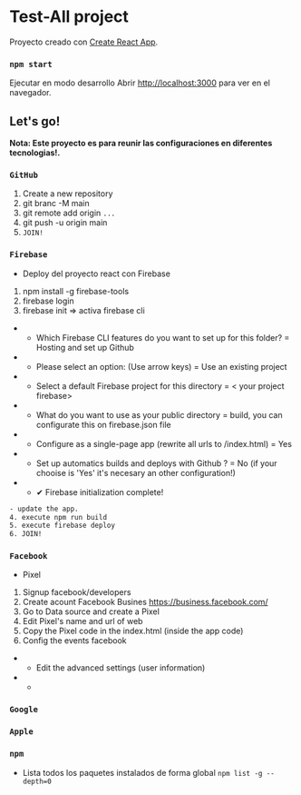 # Test-All project

Proyecto creado con [Create React App](https://github.com/facebook/create-react-app).

### `npm start`

Ejecutar en modo desarrollo
Abrir [http://localhost:3000](http://localhost:3000) para ver en el navegador.

## Let's go!

**Nota: Este proyecto es para reunir las configuraciones en diferentes tecnologias!.**

### `GitHub`

1. Create a new repository
2. git branc -M main
3. git remote add origin `...`
4. git push -u origin main
5. `JOIN!`

### `Firebase`

- Deploy del proyecto react con Firebase

1. npm install -g firebase-tools
2. firebase login
3. firebase init => activa firebase cli

- - Which Firebase CLI features do you want to set up for this folder? = Hosting and set up Github
- - Please select an option: (Use arrow keys) = Use an existing project
- - Select a default Firebase project for this directory = < your project firebase>
- - What do you want to use as your public directory = build, you can configurate this on firebase.json file
- - Configure as a single-page app (rewrite all urls to /index.html) = Yes
- - Set up automatics builds and deploys with Github ? = No (if your chooise is 'Yes' it's necesary an other configuration!)
- - ✔ Firebase initialization complete!
```sh
- update the app.
4. execute npm run build
5. execute firebase deploy
6. JOIN!
```
### `Facebook`
- Pixel
1. Signup facebook/developers
2. Create acount Facebook Busines https://business.facebook.com/
3. Go to Data source and create a Pixel
4. Edit Pixel's name and url of web
5. Copy the Pixel code in the index.html (inside the app code)
6. Config the events facebook
- - Edit the advanced settings (user information)
- - 

### `Google`

### `Apple`

### `npm`

- Lista todos los paquetes instalados de forma global `npm list -g --depth=0`
